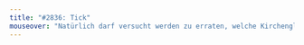 ```yaml
---
title: "#2836: Tick"
mouseover: "Natürlich darf versucht werden zu erraten, welche Kirchenglocke in zweiten Panel herumdongt."
---
```


